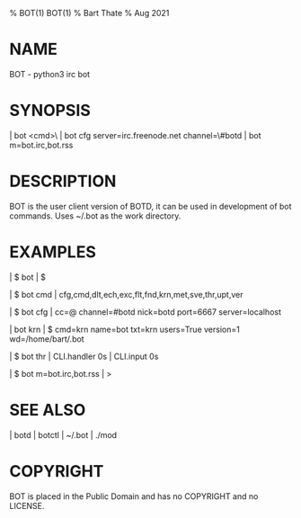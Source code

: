 % BOT(1) BOT(1)
% Bart Thate
% Aug 2021

# NAME
BOT - python3 irc bot

# SYNOPSIS
| bot \<cmd>\ 
| bot cfg server=irc.freenode.net channel=\\#botd
| bot m=bot.irc,bot.rss

# DESCRIPTION
BOT is the user client version of BOTD, it can be used in development of bot
commands. Uses ~/.bot as the work directory.

# EXAMPLES

| $ bot
| $ 

| $ bot cmd
| cfg,cmd,dlt,ech,exc,flt,fnd,krn,met,sve,thr,upt,ver

| $ bot cfg
| cc=@ channel=#botd nick=botd port=6667 server=localhost

| bot krn
| $ cmd=krn name=bot txt=krn users=True version=1 wd=/home/bart/.bot

| $ bot thr
| CLI.handler 0s | CLI.input 0s

| $ bot m=bot.irc,bot.rss
| >

# SEE ALSO
| botd
| botctl
| ~/.bot
| ./mod

# COPYRIGHT
BOT is placed in the Public Domain and has no COPYRIGHT and no LICENSE.
